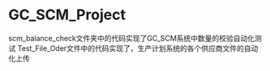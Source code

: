 # GC_SCM_Project
scm_balance_check文件夹中的代码实现了GC_SCM系统中数量的校验自动化测试
Test_File_Oder文件中的代码实现了，生产计划系统的各个供应商文件的自动化上传
